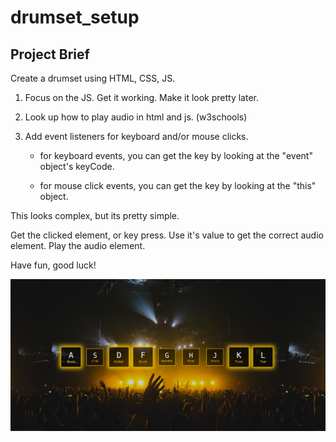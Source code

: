 # drumset_setup

## Project Brief

Create a drumset using HTML, CSS, JS.

1. Focus on the JS. Get it working. Make it look pretty later.

2. Look up how to play audio in html and js. (w3schools)

3. Add event listeners for keyboard and/or mouse clicks.
    - for keyboard events, you can get the key by looking at the "event" object's keyCode.

    - for mouse click events, you can get the key by looking at the "this" object.


 This looks complex, but its pretty simple.

 Get the clicked element, or key press.
 Use it's value to get the correct audio element.
 Play the audio element.

 Have fun, good luck!
 
 ![Alt text](./screenshot.png?raw=true)
